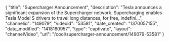 {
    "title": "Supercharger Announcement",
    "description": "Tesla announces a significant expansion of the Supercharger network. Supercharging enables Tesla Model S drivers to travel long distances, for free, indefini...",
    "channelid": "149079",
    "videoid": "53581",
    "date_created": "1370057155",
    "date_modified": "1418180957",
    "type": "captivate",
    "layout": "channelVideo",
    "url": "\/cool\/supercharger-announcement\/149079-53581"
}